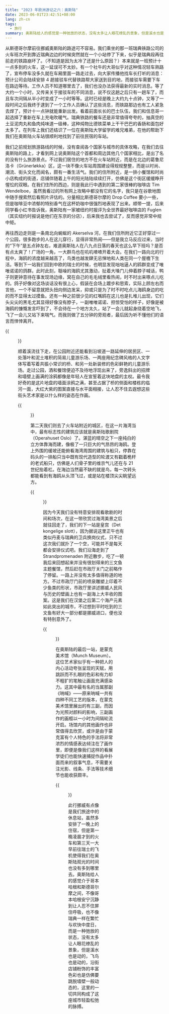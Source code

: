 ```yaml
---
title: "2023 年欧洲游记之六：奥斯陆"
date: 2023-06-01T23:42:51+08:00
lang: zh-cn
tags:
  - 旅行
summary: 奥斯陆给人的感觉是一种弛放的状态，没有太多让人眼花缭乱的景象，但是溪水也是动的，飞鸟也是动的，沿街店铺粉饰的丰富色彩也是仿佛要跳脱墙壁一般动态的，这里的一切共同构成了这座城市轻盈松弛的脉搏。
---
```


从斯德哥尔摩前往挪威奥斯陆的路途可不容易。我们乘坐的那一班瑞典铁路公司的火车班次开到靠近瑞典边边的时候突然就在一个小站停了下来，似乎是瑞典段再往前走的铁路崩坏了。（不知道是因为太冷了还是什么原因？）本来就是一班预计十一点多到的火车，这一延误可不太妙。有一个社牛的大哥似乎对这种情况轻车熟路了，宣布停车没多久就在车厢里面一路走过去，向大家传播他找车长打听的消息：预计公司会陆续安排 4 趟接驳车代替铁路帮大家送到目的地，而接驳车需要下车在路边等待。工作人员不知道哪里去了，我们也没办法获得最新的实时消息。等了大约一个小时，又传来关于接驳车的不同消息，说不仅这趟之后只有一趟车了，而且车次间隔从半小时变成了一小时等等。这时已经是晚上大约九十点钟，又等了一段时间之后我终于逮到了一个工作人员确认了这些消息，而铁路那边也有工人紧急去焊了，预计十一点钟就能重新出发。看着前面长长的巴士队伍，我们和信息哥一起选择了重新在车上充电吹暖气。瑞典铁路的餐车还是非常值得夸夸的，抽真空的土豆泥肉丸和鱼肉炖味道一级棒，这种炖物比德铁菜单上干干巴巴的香肠和面包好太多了。在列车上我们还结识了一位在奥斯陆大学留学的难兄难弟，在他的帮助下我们在奥斯陆火车站很顺利地找到了前往民宿的车站。

我们之前规划旅游路线的时候，没有查阅各个国家与城市的具体攻略，在我们去往奥斯陆的路上，才看到网上说奥斯陆这个首都和周边其他几个国家相比，是出了名的没有什么旅游景点。不过我们居住的地方不在火车站附近，而是在北边的葛鲁尼洛卡（Grünerløkka）区，这一块不像火车站周围建设得规规整整，而是以时尚、潮流、街头文化而闻名，颇有一番生活气。我们的住所附近，是一排小餐馆和时尚小店构成的街道，店铺伴随着上午的阳光陆陆续续打开，仿佛是这个街区缓缓睁开惺忪的双眼。在我们住所的西边，则是我此行中遇到的第二家很棒的咖啡店 Tim Wendelboe，虽然我看过的所有网上攻略中都没有它的名字，我只是在谷歌地图中随手搜索然后看照片评估的。分量相比斯德哥尔摩的 Drop Coffee 要小一些，但是咖啡豆中浓郁的特别香气在这杯奶咖中很强烈地表现了出来。顺带一提，后来同学看小红书告诉我，奥斯陆有一家被纽约时报评为全世界最好咖啡店的 Fuglen（其实纽约时报说是他们在东京的分店），后来我也去尝试了，反而感觉非常中规中矩。

再往西边走则是一条南北向蜿蜒的 Akerselva 河，在我们住所附近它正好穿过一个公园，很多跑步的人在这儿穿行，显得非常热闹——但是我立马反应过来，当时的“下午”是五点钟左右，难道奥斯陆人在八九点日落的春天也这么早下班吗？是否有点太爽了！广场的一角，一大群鸟也在叽叽喳喳开着大会。在我们一路向北的行程中，海鸥的浓度越来越高了，鸟类也越发肆无忌惮地和人类在同一个屋檐下生活。等到下一站我们回到中欧的瑞士的时候，也明显发现咄咄逼人的鸥群变成了唯唯诺诺的鸽群。此时此刻，聒噪的海鸥尤其激动，扯着大嗓门儿伸着脖子喊话，鸭子则更钟意待在事发现场边缘，窝在自己的毛毛绒里看热闹，时不时出来啄点儿吃的。鸽子好像对这场谈话没有很上心，假装在会场上踱步和思索，实际上顾左右而言他，一个不留意就把头扭向侧边发呆，抑或只是为了时不时吃点儿海鸥身边的吃的而不显得太过摸鱼。还有一种之前很少见的红嘴鸥在这儿也是扎堆儿出现，它们头尖尖的黑毛尤其显得好像没有脖子，一副唯唯诺诺、担惊受怕的样子，好像是被海鸥的慷慨发言吓到了，不会待在一个地方太久，站了一会儿就起身绕着空地飞，飞了一会儿又站下来喘气。而我则做了五分钟的旁观者，最后因为听不懂他们的语言而悻悻离开。

{{<figure src="coffee-birds.jpg" alt="三张图片组成的拼图。左下是小店内木质桌上的一杯奶咖；右为公园平地上海鸥、鸽子、鸭子、红嘴鸥扎堆聚集的景象，海鸥正面朝两只鸭子叫唤；左上是两只红嘴鸥争抢食物、拍打翅膀且互相叫唤的瞬间。" caption="葛鲁尼洛卡的咖啡和公园" width="500">}}

顺着溪流往下走，在公园附近还能看到沿坡道一路延伸的居民区、一处落叶和泥土堆积的简易儿童游乐场、一两座用纪念碑风格的人文字体写着写着共振小常识的桥、和另一处新装修的色彩鲜艳的儿童游乐场。走过公园，酒和餐馆便迫不及待地浮现出来了，旁逸斜出的招牌和墙壁上画满的涂鸦都像是年轻人在宣誓着这块地盘的主权。最令我好奇的是这片地盘的墙面涂鸦之满，甚至占据了桥的侧面和楼栋的临河一面，大红大紫的图案直接与水平面相接，让人忍不住去遐想这些街头艺术家是以什么样的姿态在作画。

{{<figure src="akerselva.jpg" alt="七张图构成的拼图。左上是一个四周会喷水流的黑色圆柱形大理石台，在水流刚刚喷出时的特写；右上是一个上坡路，沿街有几幢粉色、浅黄色和白色的房屋，有行人正在上坡；左中是一个木质的微笑毛毛虫坐骑，刷有绿色和橙色的漆，但是已经磨损掉色；右中是一座白色的桥，桥头一端用蓝色的雕刻文字给小孩子科普的语气写着共振会使桥坍塌的常识；左下是一个向前延伸的桥，另一端两侧有红砖质地的酒吧，红砖墙上画满了粉色的涂鸦；中下是河流湍急处的一座断桥，桥壁一侧画有黑色和红色的涂鸦，与浪花直接接触；右下是临河而建的一栋房屋，河面之上的可见墙壁画满了橙色和黑色的涂鸦。" caption="Akerselva 沿河市景" width="600">}}

第二天我们则去了火车站附近的城区，在这一片海湾当中，最有标志性的建筑应该就是奥斯陆歌剧院（Operahuset Oslo）了。湛蓝的晴空之下一座纯白的立方体靠海而建，像极了一只巨大的气昂昂的海鸥。登上外围的缓坡还能俯看海湾周围的建筑与船只，停靠在码头的一排船只当中既有现代造型的轮渡又有戳着桅杆的老式船只，仿佛是人们骨子里的维京气儿还在与 21 世纪抬着杠。在海边当然最不缺的就是鸟，每一次转头都能看到有海鸥从头顶飞过，或是站在楼顶尖尖眺望远方。

{{<figure src="operahuset.jpg" alt="六张图构成的拼图。左上是一个人坐在深蓝色的海边，一只海鸥从头顶飞过；左中是海面上漂浮的一个玻璃形状的建筑，因为反光也呈现出湛蓝色；左下是晴天下海湾对岸白色和淡黄色的房屋；右上是沿海湾停靠的一系列船只；中下是蓝天下的白色立方体建筑和围绕它的白色坡道（奥斯陆歌剧院）；右下是立方体建筑物尖端的仰视图，尖角处站着一只海鸥。" caption="蓝天下的奥斯陆歌剧院" width="750">}}

因为今天我们没有特意安排观看歌剧的时间和场次，在这一带欣赏过海湾美景之后就往回走了，我们的下一站是皇宫（Det kongelige slott），因为据说这里正午也有类似丹麦与瑞典的卫兵换岗仪式，只不过这次我们就扑了一个空，可能并不是每天都会安排仪式吧。我们沿海走到了 Strandpromenaden 附近散步，吃了一顿我后来回想起来并没有很划得来的三文鱼主题餐馆，然后赶在市政厅关门之前略作了停留。一路上并没有太多值得称道的地方。不过市政厅门前的喷泉雕塑上印着不少鱼类的形状，市政厅里讲述挪威人民风与历史的壁画上也有一副海上大丰收的图案。这是我们在汉堡之后第二个海产元素如此突出的城市，不过想到平时吃到的三文鱼有好大一部分都是挪威进口，便也没有特别意外了。

{{<figure src="slott-strandpromenaden-radhuset.jpg" alt="五张图构成的拼图。左上是一只栏杆上站着的海鸥，和右下角一个正看着它的人的背影；右上是马路路口的日落，夕阳从路的中央落下去，把蓝天的下半部分照得又黄又亮；左下是红砖墙壁上的一个雕塑画，穿着雨披和靴子的捕鱼人踩在木船上，双手捧着一条青色大鱼，船周围还有三条小鱼跃出睡眠，蓝天中有两只海鸥在盘旋；中下是占据整面墙的壁画，用彩色的色块记录了不同职位工作时的场景；右下是路上的一只海鸥正在叼着包装袋甩的瞬间。" caption="皇宫广场、市政厅附近、以及日落" width="750">}}

在奥斯陆的最后一站，是蒙克美术馆（Munch Museum）。这位艺术家似乎有一种把人的内心活动夸张呈现的天赋，用跳跃而不扎眼的色彩和有力却不粗犷的笔触让画面充满感染力。这其中最有名的当属那副《呐喊》——原来呐喊一共有四种不同工艺的版本，在蒙克美术馆里展出的有三副，而因为光照对颜料的影响，三副画作的画框以一小时为间隔轮流开启。场馆内的其他画作也非常值得去欣赏，或许是由于蒙克富有个人特色的手法将非常浓烈的情感表达倾注在了画作里，即便是像我们这样的看展学徒们也能快速捕捉作品中扑面而来的叙事气息，不需要关注光影、线条、手法等技术细节也能收获颇丰。

{{<figure src="scream.jpg" alt="以黑白色的石板印刷工艺制作的名画《呐喊》，被裱在红木画框里、挂在黑色的墙上。" caption="石板印刷版的《呐喊》" width="400">}}

此行挪威有点像是我们旅途中的休息站，虽然多安排了一晚上的住宿，但是第一晚凌晨才到的火车和第三天一大早前往瑞士的飞机使得我们在奥斯陆观光的时间也没有多到哪里去。奥斯陆给人的感觉介于哥本哈根和斯德哥尔摩之间，不像哥本哈根安宁沉静到让人忍不住屏住呼吸，也不像瑞典一样在繁忙与欢快中度日，而是一种弛放的状态，没有太多让人眼花缭乱的景象，但是溪水也是动的，飞鸟也是动的，沿街店铺粉饰的丰富色彩也是仿佛要跳脱墙壁一般动态的，这里的一切共同构成了这座城市轻盈松弛的脉搏。
